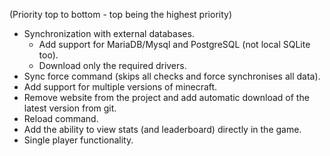 (Priority top to bottom - top being the highest priority)
 
- Synchronization with external databases.
  - Add support for MariaDB/Mysql and PostgreSQL (not local SQLite too).
  - Download only the required drivers.
- Sync force command (skips all checks and force synchronises all data).
- Add support for multiple versions of minecraft.
- Remove website from the project and add automatic download of the latest version from git.
- Reload command.
- Add the ability to view stats (and leaderboard) directly in the game.
- Single player functionality.